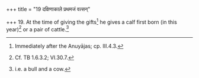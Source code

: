 +++
title = "19 दक्षिणाकाले प्रथमजं वत्सन्"

+++
19. At the time of giving the gifts[^1] he gives a calf first born (in this year)[^2] or a pair of cattle.[^3]  


[^1]: Immediately after the Anuyājas; cp. III.4.3.  

[^2]: Cf. TB 1.6.3.2; VI.30.7.

[^3]: i.e. a bull and a cow.  
